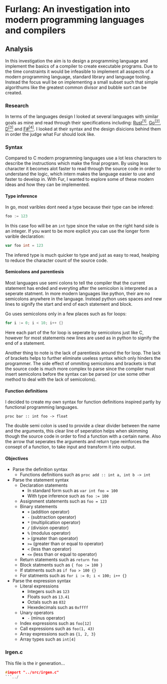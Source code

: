 # Furlang: An investigation into modern programming languages and compilers

## Analysis

In this investigation the aim is to design a programming language and implement the basics of a compiler to create executable programs. Due to the time constraints it would be infeasible to implement all asspects of a modern programming language, standard library and language tooling. Instead the focus wull be on implementing a small subset such that simple algorithums like the greatest common divisor and bubble sort can be created.

### Research
In terms of the languages design I looked at several languages with similar goals as mine and read through their specifications including: [Rust<sup>[1]</sup>](#1), [Go<sup>[2]</sup>](#2), [D<sup>[3]</sup>](#3) and [F#<sup>[4]</sup>](#4). I looked at their syntax and the design disicions behind them in order the judge what Fur should look like.

### Syntax
Compared to C modern programming languages use a lot less characters to describe the instructions which make the final program. By using less character it becomes alot faster to read through the source code in order to understand the logic, which intern makes the language easier to use and faster to develop in. With Fur, I wanted to explore some of these modern ideas and how they can be implemented. 

#### Type inference
In go, most varibles dont need a type because their type can be infered:
```go
foo := 123
```
In this case foo will be an `int` type since the value on the right hand side is an integer. If you want to be more explicit you can use the longer form varible declaration:
```go
var foo int = 123
``` 
The infered type is much quicker to type and just as easy to read, healping to reduce the character count of the source code. 

#### Semicolons and parentiesis
Most languages use semi colons to tell the compiler that the current statement has ended and everyting after the semicolon is interpreted as a seperate statment. In more modern languages like python, their are no semicolons anywhere in the language. Instead python uses spaces and new lines to signify the start and end of each statement and block.

Go uses semicolons only in a few places such as for loops:
```go
for i := 0; i < 10; i++ {}
```
Here each part of the for loop is seperate by semicolons just like C, however for most statements new lines are used as in python to signify the end of a statement.

Another thing to note is the lack of parentiesis around the for loop. The lack of brackets helps to further eliminate useless syntax which only hinders the programmer. The side effect of ommiting semicolons and brackets is that the source code is much more complex to parse since the compiler must insert semicolons before the syntax can be parsed (or use some other method to deal with the lack of semicolons).

#### Function definitions
I decided to create my own syntax for function definitions inspired partly by functional programming languages. 
```
proc bar :: int foo -> float
```
The double semi colon is used to provide a clear divider between the name and the arguments, this clear line of seperation helps when skimming though the source code in order to find a function with a certain name. Also the arrow that seperates the arguments and return type reinforces the consept of a function, to take input and transform it into output.

#### Objectives
* Parse the definition syntax
  * Functions definitions such as `proc add :: int a, int b -> int`
* Parse the statement syntax
  * Declaration statements
    * In standard form such as `var int foo = 100`
    * With type inference such as `foo := 100`
  * Assignment statements such as `foo = 123`
  * Binary statements
    * `+` (addition operator)
    * `-` (subtraction operator)
    * `*` (multiplication operator)
    * `/` (division operator)
    * `%` (modulus operator)
    * `>` (greater than operator)
    * `>=` (greater than or equal to operator)
    * `<` (less than operator)
    * `<=` (less than or equal to operator)
  * Return statements such as `return foo`
  * Block statments such as `{ foo := 100 }`
  * If statments such as `if foo > 100 {}`
  * For statments such as `for i := 0; i < 100; i++ {}`
* Parse the expression syntax
  * Literal expressions
    * Integers such as `123`
    * Floats such as `13.41`
    * Octals such as `032`
    * Hexedecimals such as `0xffff`
  * Unary operators
    * `-` (minus operator)
  * Index expressions such as `foo[12]`
  * Call expressions such as `foo(1, 43)`
  * Array expressions such as `{1, 2, 3}`
  * Array types such as `int[4]`

### Irgen.c
This file is the ir generation...

```c
#import "../src/irgen.c"
```../